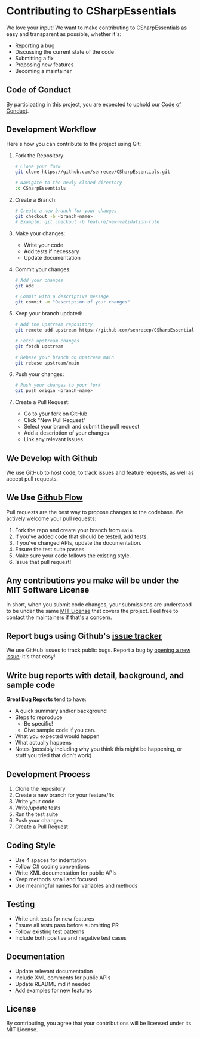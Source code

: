 # Contributing to CSharpEssentials

We love your input! We want to make contributing to CSharpEssentials as easy and transparent as possible, whether it's:

- Reporting a bug
- Discussing the current state of the code
- Submitting a fix
- Proposing new features
- Becoming a maintainer

## Code of Conduct

By participating in this project, you are expected to uphold our [Code of Conduct](CODE_OF_CONDUCT.md).

## Development Workflow

Here's how you can contribute to the project using Git:

1. Fork the Repository:

   ```bash
   # Clone your fork
   git clone https://github.com/senrecep/CSharpEssentials.git

   # Navigate to the newly cloned directory
   cd CSharpEssentials
   ```

2. Create a Branch:

   ```bash
   # Create a new branch for your changes
   git checkout -b <branch-name>
   # Example: git checkout -b feature/new-validation-rule
   ```

3. Make your changes:

   - Write your code
   - Add tests if necessary
   - Update documentation

4. Commit your changes:

   ```bash
   # Add your changes
   git add .

   # Commit with a descriptive message
   git commit -m "Description of your changes"
   ```

5. Keep your branch updated:

   ```bash
   # Add the upstream repository
   git remote add upstream https://github.com/senrecep/CSharpEssentials.git

   # Fetch upstream changes
   git fetch upstream

   # Rebase your branch on upstream main
   git rebase upstream/main
   ```

6. Push your changes:

   ```bash
   # Push your changes to your fork
   git push origin <branch-name>
   ```

7. Create a Pull Request:
   - Go to your fork on GitHub
   - Click "New Pull Request"
   - Select your branch and submit the pull request
   - Add a description of your changes
   - Link any relevant issues

## We Develop with Github

We use GitHub to host code, to track issues and feature requests, as well as accept pull requests.

## We Use [Github Flow](https://guides.github.com/introduction/flow/index.html)

Pull requests are the best way to propose changes to the codebase. We actively welcome your pull requests:

1. Fork the repo and create your branch from `main`.
2. If you've added code that should be tested, add tests.
3. If you've changed APIs, update the documentation.
4. Ensure the test suite passes.
5. Make sure your code follows the existing style.
6. Issue that pull request!

## Any contributions you make will be under the MIT Software License

In short, when you submit code changes, your submissions are understood to be under the same [MIT License](http://choosealicense.com/licenses/mit/) that covers the project. Feel free to contact the maintainers if that's a concern.

## Report bugs using Github's [issue tracker](https://github.com/senrecep/CSharpEssentials/issues)

We use GitHub issues to track public bugs. Report a bug by [opening a new issue](https://github.com/senrecep/CSharpEssentials/issues/new); it's that easy!

## Write bug reports with detail, background, and sample code

**Great Bug Reports** tend to have:

- A quick summary and/or background
- Steps to reproduce
  - Be specific!
  - Give sample code if you can.
- What you expected would happen
- What actually happens
- Notes (possibly including why you think this might be happening, or stuff you tried that didn't work)

## Development Process

1. Clone the repository
2. Create a new branch for your feature/fix
3. Write your code
4. Write/update tests
5. Run the test suite
6. Push your changes
7. Create a Pull Request

## Coding Style

- Use 4 spaces for indentation
- Follow C# coding conventions
- Write XML documentation for public APIs
- Keep methods small and focused
- Use meaningful names for variables and methods

## Testing

- Write unit tests for new features
- Ensure all tests pass before submitting PR
- Follow existing test patterns
- Include both positive and negative test cases

## Documentation

- Update relevant documentation
- Include XML comments for public APIs
- Update README.md if needed
- Add examples for new features

## License

By contributing, you agree that your contributions will be licensed under its MIT License.

